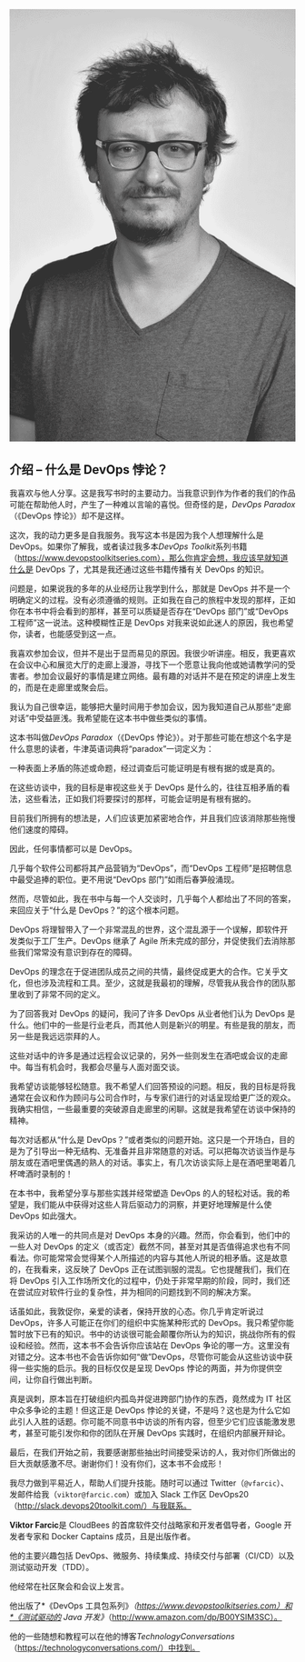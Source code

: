 ![](img/Viktor_Farcic.png)

## 介绍 – 什么是 DevOps 悖论？

我喜欢与他人分享。这是我写书时的主要动力。当我意识到作为作者的我们的作品可能在帮助他人时，产生了一种难以言喻的喜悦。但奇怪的是，*DevOps Paradox*（《DevOps 悖论》）却不是这样。

这次，我的动力更多是自我服务。我写这本书是因为我个人想理解什么是 DevOps。如果你了解我，或者读过我多本*DevOps Toolkit*系列书籍（https://www.devopstoolkitseries.com），那么你肯定会想，我应该早就知道什么是 DevOps 了，尤其是我还通过这些书籍传播有关 DevOps 的知识。

问题是，如果说我的多年的从业经历让我学到什么，那就是 DevOps 并不是一个明确定义的过程。没有必须遵循的规则。正如我在自己的旅程中发现的那样，正如你在本书中将会看到的那样，甚至可以质疑是否存在“DevOps 部门”或“DevOps 工程师”这一说法。这种模糊性正是 DevOps 对我来说如此迷人的原因，我也希望你，读者，也能感受到这一点。

我喜欢参加会议，但并不是出于显而易见的原因。我很少听讲座。相反，我更喜欢在会议中心和展览大厅的走廊上漫游，寻找下一个愿意让我向他或她请教学问的受害者。参加会议最好的事情是建立网络。最有趣的对话并不是在预定的讲座上发生的，而是在走廊里或聚会后。

我认为自己很幸运，能够把大量时间用于参加会议，因为我知道自己从那些“走廊对话”中受益匪浅。我希望能在这本书中做些类似的事情。

这本书叫做*DevOps Paradox*（《DevOps 悖论》）。对于那些可能在想这个名字是什么意思的读者，牛津英语词典将“paradox”一词定义为：

一种表面上矛盾的陈述或命题，经过调查后可能证明是有根有据的或是真的。

在这些访谈中，我的目标是审视这些关于 DevOps 是什么的，往往互相矛盾的看法，这些看法，正如我们将要探讨的那样，可能会证明是有根有据的。

目前我们所拥有的想法是，人们应该更加紧密地合作，并且我们应该消除那些拖慢他们速度的障碍。

因此，任何事情都可以是 DevOps。

几乎每个软件公司都将其产品营销为“DevOps”，而“DevOps 工程师”是招聘信息中最受追捧的职位。更不用说“DevOps 部门”如雨后春笋般涌现。

然而，尽管如此，我在书中与每一个人交谈时，几乎每个人都给出了不同的答案，来回应关于“什么是 DevOps？”的这个根本问题。

DevOps 将理智带入了一个非常混乱的世界，这个混乱源于一个误解，即软件开发类似于工厂生产。DevOps 继承了 Agile 所未完成的部分，并促使我们去消除那些我们常常没有意识到存在的障碍。

DevOps 的理念在于促进团队成员之间的共情，最终促成更大的合作。它关乎文化，但也涉及流程和工具。至少，这就是我最初的理解，尽管我从我合作的团队那里收到了非常不同的定义。

为了回答我对 DevOps 的疑问，我问了许多 DevOps 从业者他们认为 DevOps 是什么。他们中的一些是行业老兵，而其他人则是新兴的明星。有些是我的朋友，而另一些是我远远崇拜的人。

这些对话中的许多是通过远程会议记录的，另外一些则发生在酒吧或会议的走廊中。每当有机会时，我都会尽量与人面对面交谈。

我希望访谈能够轻松随意。我不希望人们回答预设的问题。相反，我的目标是将我通常在会议和作为顾问与公司合作时，与专家们进行的对话呈现给更广泛的观众。我确实相信，一些最重要的突破源自走廊里的闲聊。这就是我希望在访谈中保持的精神。

每次对话都从“什么是 DevOps？”或者类似的问题开始。这只是一个开场白，目的是为了引导出一种无结构、无准备并且非常随意的对话。可以把每次访谈当作是与朋友或在酒吧里偶遇的熟人的对话。事实上，有几次访谈实际上是在酒吧里喝着几杯啤酒时录制的！

在本书中，我希望分享与那些实践并经常塑造 DevOps 的人的轻松对话。我的希望是，我们能从中获得对这些人背后驱动力的洞察，并更好地理解是什么使 DevOps 如此强大。

我采访的人唯一的共同点是对 DevOps 本身的兴趣。然而，你会看到，他们中的一些人对 DevOps 的定义（或否定）截然不同，甚至对其是否值得追求也有不同看法。你可能常常会觉得某个人所描述的内容与其他人所说的相矛盾。这是故意的，在我看来，这反映了 DevOps 正在试图驯服的混乱。它也提醒我们，我们在将 DevOps 引入工作场所文化的过程中，仍处于非常早期的阶段，同时，我们还在尝试应对软件行业的复杂性，并为相同的问题找到不同的解决方案。

话虽如此，我敦促你，亲爱的读者，保持开放的心态。你几乎肯定听说过 DevOps，许多人可能正在你们的组织中实施某种形式的 DevOps。我只希望你能暂时放下已有的知识。书中的访谈很可能会颠覆你所认为的知识，挑战你所有的假设和经验。然而，这本书不会告诉你应该站在 DevOps 争论的哪一方。这里没有对错之分。这本书也不会告诉你如何“做”DevOps，尽管你可能会从这些访谈中获得一些实施的启示。我的目标仅仅是呈现 DevOps 悖论的两面，并为你提供空间，让你自行做出判断。

真是讽刺，原本旨在打破组织内孤岛并促进跨部门协作的东西，竟然成为 IT 社区中众多争论的主题！但这正是 DevOps 悖论的关键，不是吗？这也是为什么它如此引人入胜的话题。你可能不同意书中访谈的所有内容，但至少它们应该能激发思考，甚至可能引发你和你的团队在开展 DevOps 实践时，在组织内部展开辩论。

最后，在我们开始之前，我要感谢那些抽出时间接受采访的人，我对你们所做出的巨大贡献感激不尽。谢谢你们！没有你们，这本书不会成形！

我尽力做到平易近人，帮助人们提升技能。随时可以通过 Twitter（`@vfarcic`）、发邮件给我（`viktor@farcic.com`）或加入 Slack 工作区 DevOps20（http://slack.devops20toolkit.com/）与我联系。

**Viktor Farcic**是 CloudBees 的首席软件交付战略家和开发者倡导者，Google 开发者专家和 Docker Captains 成员，且是出版作者。

他的主要兴趣包括 DevOps、微服务、持续集成、持续交付与部署（CI/CD）以及测试驱动开发（TDD）。

他经常在社区聚会和会议上发言。

他出版了*《DevOps 工具包系列》*（https://www.devopstoolkitseries.com）和*《测试驱动的 Java 开发》*（http://www.amazon.com/dp/B00YSIM3SC）。

他的一些随想和教程可以在他的博客*TechnologyConversations*（https://technologyconversations.com/）中找到。
